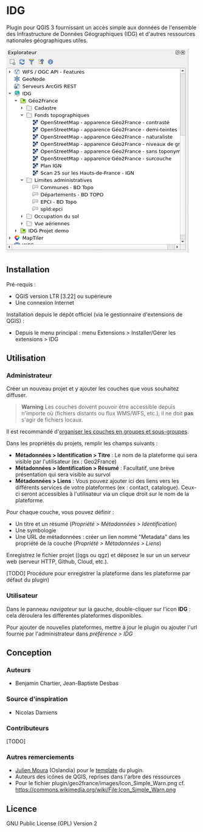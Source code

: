 # IDG

Plugin pour QGIS 3 fournissant un accès simple aux données de l'ensemble des Infrastructure de Données Géographiques (IDG) et d'autres ressources nationales géographiques utiles.

![QGIS Browser](repo/screenshot_browser_1.png)

## Installation

Pré-requis :

* QGIS version LTR [3.22] ou supérieure
* Une connexion Internet

Installation depuis le dépôt officiel (via le gestionnaire d'extensions de QGIS) :

* Depuis le menu principal : menu Extensions > Installer/Gérer les extensions > IDG

## Utilisation

### Administrateur

Créer un nouveau projet et y ajouter les couches que vous souhaitez diffuser.
> **Warning**
> Les couches doivent pouvoir être accessible depuis n'importe où (fichiers distants ou flux WMS/WFS, etc.), il ne doit **pas** s'agir de fichiers locaux.


Il est recommandé d'[organiser les couches en groupes et sous-groupes](https://docs.qgis.org/3.22/fr/docs/user_manual/introduction/general_tools.html#group-layers-interact).

Dans les propriétés du projets, remplir les champs suivants :

- **Métadonnées > Identification > Titre** : Le nom de la plateforme qui sera visible par l'utilisateur (ex : Geo2France)
- **Métadonnées > Identification > Résumé** : Facultatif, une brève présentation qui sera visible au survol
- **Métadonnées > Liens** : Vous pouvez ajouter ici des liens vers les différents services de votre plateformes (ex : contact, catalogue). 
   Ceux-ci seront accessibles à l'utilisateur via un clique droit sur le nom de la plateforme.

Pour chaque couche, vous pouvez définir :
- Un titre et un résumé (_Propriété > Métadonnées > Identification_)
- Une symbologie
- Une URL de métadonnées : créer un lien nommé "Metadata" dans les propriété de la couche (_Propriété > Métadonnées > Liens_)

Enregistrez le fichier projet ((qgs ou qgz) et déposez le sur un un serveur web (serveur HTTP, Github, Cloud, etc.).

[TODO] Procédure pour enregistrer la plateforme dans les plateforme par défaut du plugin)

### Utilisateur

Dans le panneau _navigateur_ sur la gauche, double-cliquer sur l'icon **IDG** : cela déroulera les différentes plateformes disponibles.

Pour ajouter de nouvelles plateformes, mettre à jour le plugin ou ajouter l'url fournie par l'administrateur dans _préférence > IDG_


## Conception

### Auteurs

* Benjamin Chartier, Jean-Baptiste Desbas

### Source d'inspiration

* Nicolas Damiens

### Contributeurs

[TODO]

### Autres remerciements

* [Julien Moura](https://github.com/Guts) (Oslandia) pour le [template](https://oslandia.gitlab.io/qgis/template-qgis-plugin/) du plugin.
* Auteurs des icônes de QGIS, reprises dans l'arbre des ressources
* Pour le fichier plugin/geo2france/images/Icon_Simple_Warn.png cf.
<https://commons.wikimedia.org/wiki/File:Icon_Simple_Warn.png>

## Licence

GNU Public License (GPL) Version 2
